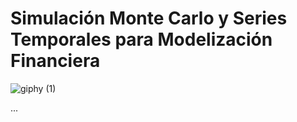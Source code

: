 # Simulación Monte Carlo y Series Temporales para Modelización Financiera

![giphy (1)](https://github.com/EricPassosScience/Hypothesis_Test_Business/assets/97414922/73ff5837-0f21-406e-a189-c7acceb702cb)

...
